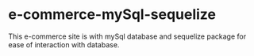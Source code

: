 # e-commerce-mySql-sequelize
This e-commerce site is with mySql database and sequelize package for ease of interaction with database.
